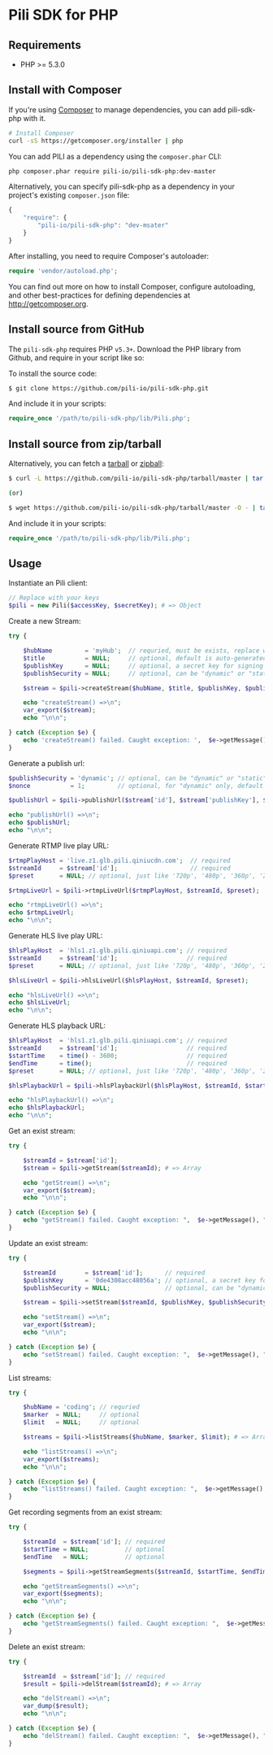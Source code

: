 # Pili SDK for PHP

## Requirements

- PHP >= 5.3.0

## Install with Composer

If you're using [Composer](http://getcomposer.org) to manage dependencies, you can add pili-sdk-php with it.

```bash
# Install Composer
curl -sS https://getcomposer.org/installer | php
```

You can add PILI as a dependency using the `composer.phar` CLI:

```bash
php composer.phar require pili-io/pili-sdk-php:dev-master
```

Alternatively, you can specify pili-sdk-php as a dependency in your project's
existing `composer.json` file:

```js
{
    "require": {
        "pili-io/pili-sdk-php": "dev-msater"
    }
}
 ```

After installing, you need to require Composer's autoloader:

```php
require 'vendor/autoload.php';
```

You can find out more on how to install Composer, configure autoloading, and
other best-practices for defining dependencies at <http://getcomposer.org>.

## Install source from GitHub

The `pili-sdk-php` requires PHP `v5.3+`. Download the PHP library from Github, and require in your script like so:

To install the source code:

```bash
$ git clone https://github.com/pili-io/pili-sdk-php.git
```

And include it in your scripts:

```php
require_once '/path/to/pili-sdk-php/lib/Pili.php';
```

## Install source from zip/tarball

Alternatively, you can fetch a [tarball](https://github.com/pili-io/pili-sdk-php/tarball/master) or [zipball](https://github.com/pili-io/pili-sdk-php/zipball/master):

```bash
$ curl -L https://github.com/pili-io/pili-sdk-php/tarball/master | tar xzv

(or)

$ wget https://github.com/pili-io/pili-sdk-php/tarball/master -O - | tar xzv
```

And include it in your scripts:

```php
require_once '/path/to/pili-sdk-php/lib/Pili.php';
```

## Usage

Instantiate an Pili client:

```php
// Replace with your keys
$pili = new Pili($accessKey, $secretKey); # => Object
```


Create a new Stream:

```php
try {

    $hubName         = 'myHub';  // requried, must be exists, replace with your <hubName>
    $title           = NULL;     // optional, default is auto-generated
    $publishKey      = NULL;     // optional, a secret key for signing the <publishToken>
    $publishSecurity = NULL;     // optional, can be "dynamic" or "static", default is "dynamic"

    $stream = $pili->createStream($hubName, $title, $publishKey, $publishSecurity);

    echo "createStream() =>\n";
    var_export($stream);
    echo "\n\n";

} catch (Exception $e) {
    echo 'createStream() failed. Caught exception: ',  $e->getMessage(), "\n";
}
```


Generate a publish url:

```php
$publishSecurity = 'dynamic'; // optional, can be "dynamic" or "static", default is "dynamic"
$nonce           = 1;         // optional, for "dynamic" only, default is: time()

$publishUrl = $pili->publishUrl($stream['id'], $stream['publishKey'], $publishSecurity, $nonce);

echo "publishUrl() =>\n";
echo $publishUrl;
echo "\n\n";
```


Generate RTMP live play URL:

```php
$rtmpPlayHost = 'live.z1.glb.pili.qiniucdn.com';  // required
$streamId     = $stream['id'];                    // required
$preset       = NULL; // optional, just like '720p', '480p', '360p', '240p'. Presets should be defined first.

$rtmpLiveUrl = $pili->rtmpLiveUrl($rtmpPlayHost, $streamId, $preset);

echo "rtmpLiveUrl() =>\n";
echo $rtmpLiveUrl;
echo "\n\n";
```


Generate HLS live play URL:

```php
$hlsPlayHost  = 'hls1.z1.glb.pili.qiniuapi.com'; // required
$streamId     = $stream['id'];                   // required
$preset       = NULL; // optional, just like '720p', '480p', '360p', '240p'. Presets should be defined first.

$hlsLiveUrl = $pili->hlsLiveUrl($hlsPlayHost, $streamId, $preset);

echo "hlsLiveUrl() =>\n";
echo $hlsLiveUrl;
echo "\n\n";
```


Generate HLS playback URL:

```php
$hlsPlayHost  = 'hls1.z1.glb.pili.qiniuapi.com'; // required
$streamId     = $stream['id'];                   // required
$startTime    = time() - 3600;                   // required
$endTime      = time();                          // required
$preset       = NULL; // optional, just like '720p', '480p', '360p', '240p'. Presets should be defined first.

$hlsPlaybackUrl = $pili->hlsPlaybackUrl($hlsPlayHost, $streamId, $startTime, $endTime, $preset);

echo "hlsPlaybackUrl() =>\n";
echo $hlsPlaybackUrl;
echo "\n\n";
```


Get an exist stream:

```php
try {

    $streamId = $stream['id'];
    $stream = $pili->getStream($streamId); # => Array

    echo "getStream() =>\n";
    var_export($stream);
    echo "\n\n";

} catch (Exception $e) {
    echo "getStream() failed. Caught exception: ",  $e->getMessage(), "\n";
}
```


Update an exist stream:

```php
try {

    $streamId        = $stream['id'];      // required
    $publishKey      = '0de4308acc48056a'; // optional, a secret key for signing the <publishToken>
    $publishSecurity = NULL;               // optional, can be "dynamic" or "static", default is "dynamic"

    $stream = $pili->setStream($streamId, $publishKey, $publishSecurity); # => Array

    echo "setStream() =>\n";
    var_export($stream);
    echo "\n\n";

} catch (Exception $e) {
    echo "setStream() failed. Caught exception: ",  $e->getMessage(), "\n";
}
```


List streams:

```php
try {

    $hubName = 'coding'; // requried
    $marker  = NULL;     // optional
    $limit   = NULL;     // optional

    $streams = $pili->listStreams($hubName, $marker, $limit); # => Array

    echo "listStreams() =>\n";
    var_export($streams);
    echo "\n\n";

} catch (Exception $e) {
    echo "listStreams() failed. Caught exception: ",  $e->getMessage(), "\n";
}
```


Get recording segments from an exist stream:

```php
try {

    $streamId  = $stream['id']; // required
    $startTime = NULL;          // optional
    $endTime   = NULL;          // optional

    $segments = $pili->getStreamSegments($streamId, $startTime, $endTime); # => Array

    echo "getStreamSegments() =>\n";
    var_export($segments);
    echo "\n\n";

} catch (Exception $e) {
    echo "getStreamSegments() failed. Caught exception: ",  $e->getMessage(), "\n";
}
```


Delete an exist stream:

```php
try {

    $streamId  = $stream['id']; // required
    $result = $pili->delStream($streamId); # => Array

    echo "delStream() =>\n";
    var_dump($result);
    echo "\n\n";

} catch (Exception $e) {
    echo "delStream() failed. Caught exception: ",  $e->getMessage(), "\n";
}
```